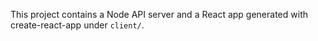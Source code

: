 This project contains a Node API server and a React app generated with create-react-app under `client/`.
